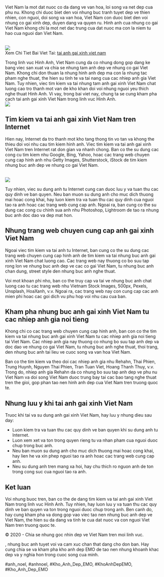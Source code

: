 <p>Viet Nam la mot dat nuoc co da dang ve van hoa, loi song va net dep cua phu nu. Khong chi duoc biet den voi nhung buc tranh tuyet dep ve thien nhien, con nguoi, doi song va van hoa, Viet Nam con duoc biet den voi nhung co gai xinh dep, duyen dang va quyen ru. Hinh anh cua nhung co gai Viet Nam khong chi la mot net dac trung cua dat nuoc ma con la niem tu hao cua nguoi dan Viet Nam.</p><br><img src="https://khoanhdepemo.com/wp-content/uploads/2024/12/image-928-1024x766.png"></br>
Xem Chi Tiet Bai Viet Tai: <a href="https://khoanhdepemo.com/anh-gai-xinh/">tai anh gai xinh viet nam</a><p>Trong linh vuc Hinh Anh, Viet Nam cung da co nhung dong gop dang ke bang viec san xuat va chia se nhung tam anh dep ve nhung co gai Viet Nam. Khong chi don thuan la nhung hinh anh dep ma con la nhung tac pham nghe thuat, the hien su tinh te va tai nang cua cac nhiep anh gia Viet Nam. Tuy nhien, viec tim kiem va tai nhung tam anh gai xinh Viet Nam chat luong cao tro thanh mot van de kho khan doi voi nhung nguoi yeu thich nghe thuat Hinh Anh. Vi vay, trong bai viet nay, chung ta se cung kham pha cach tai anh gai xinh Viet Nam trong linh vuc Hinh Anh.<br><img src="https://khoanhdepemo.com/wp-content/uploads/2024/12/image-1033-1024x576.png"></br><h2>Tim kiem va tai anh gai xinh Viet Nam tren Internet</h2><p>Hien nay, Internet da tro thanh mot kho tang thong tin vo tan va khong the thieu doi voi nhu cau tim kiem hinh anh. Viec tim kiem va tai anh gai xinh Viet Nam tren Internet rat don gian va nhanh chong. Ban co the su dung cac cong cu tim kiem nhu Google, Bing, Yahoo, hoac cac trang web chuyen cung cap hinh anh nhu Getty Images, Shutterstock, iStock de tim kiem nhung buc anh dep ve nhung co gai Viet Nam.</p><br><img src="https://khoanhdepemo.com/wp-content/uploads/2024/12/image-1011-939x1024.png"></br><p>Tuy nhien, viec su dung anh tu Internet cung can duoc luu y va tuan thu cac quy dinh ve ban quyen. Neu ban muon su dung anh cho muc dich thuong mai hoac cong khai, hay luon kiem tra va tuan thu cac quy dinh cua nguoi tao ra anh hoac cac trang web cung cap anh. Ngoai ra, ban cung co the su dung cac cong cu chinh sua anh nhu Photoshop, Lightroom de tao ra nhung buc anh doc dao va dep mat hon.<h2>Nhung trang web chuyen cung cap anh gai xinh Viet Nam</h2><p>Ngoai viec tim kiem va tai anh tu Internet, ban cung co the su dung cac trang web chuyen cung cap hinh anh de tim kiem va tai nhung buc anh gai xinh Viet Nam chat luong cao. Cac trang web nay thuong co bo suu tap rong lon ve nhung buc anh dep ve cac co gai Viet Nam, tu nhung buc anh chan dung, street style den nhung buc anh nghe thuat.</p><p>Voi mot khoan phi nho, ban co the truy cap va tai ve nhung buc anh chat luong cao tu cac trang web nhu Vietnam Stock Images, 500px, Pexels, Unsplash, HoaXanh, v.v. Ngoai ra, cac trang web nay con cung cap cac anh mien phi hoac cac goi dich vu phu hop voi nhu cau cua ban.<h2>Kham pha nhung buc anh gai xinh Viet Nam tu cac nhiep anh gia noi tieng</h2><p>Khong chi co cac trang web chuyen cung cap hinh anh, ban con co the tim kiem va tai nhung buc anh gai xinh Viet Nam tu cac nhiep anh gia noi tieng tai Viet Nam. Cac nhiep anh gia nay thuong co nhung bo suu tap anh dep va doc dao ve nhung co gai Viet Nam, tu nhung buc anh nghe thuat, thoi trang, den nhung buc anh tai lieu ve cuoc song va van hoa Viet Nam.</p><p>Ban co the tim kiem va theo doi cac nhiep anh gia nhu Rehahn, Thai Phien, Trung Huynh, Nguyen Thai Phien, Tran Tuan Viet, Hoang Thanh Thuy, v.v. Trong do, nhiep anh gia Rehahn da co nhung bo suu tap anh dep ve phu nu Viet Nam va doi song Viet Nam duoc trung bay tai cac bao tang nghe thuat tren the gioi, gop phan tao nen hinh anh dep cua Viet Nam tren truong quoc te.</p><h2>Nhung luu y khi tai anh gai xinh Viet Nam</h2><p>Truoc khi tai va su dung anh gai xinh Viet Nam, hay luu y nhung dieu sau day:</p><ul>
<li>Luon kiem tra va tuan thu cac quy dinh ve ban quyen khi su dung anh tu Internet.</li>
<li>Luon xem xet va ton trong quyen rieng tu va nhan pham cua nguoi duoc chup trong buc anh.</li>
<li>Neu ban muon su dung anh cho muc dich thuong mai hoac cong khai, hay lien he va xin phep nguoi tao ra anh hoac cac trang web cung cap anh.</li>
<li>Neu su dung anh tren mang xa hoi, hay chu thich ro nguon anh de ton trong cong suc cua nguoi tao ra anh.</li>
</ul><div class="image">

</div><h2>Ket luan</h2><p>Voi nhung buoc tren, ban co the de dang tim kiem va tai anh gai xinh Viet Nam trong linh vuc Hinh Anh. Tuy nhien, hay luon luu y va tuan thu cac quy dinh ve ban quyen va ton trong nguoi duoc chup trong anh. Ben canh do, hay cung kham pha va dong gop vao viec tao nen nhung buc anh dep ve Viet Nam, the hien su da dang va tinh te cua dat nuoc va con nguoi Viet Nam tren truong quoc te.</p><div class="footer">
<p>© 2020 - Chia se nhung goc nhin dep ve Viet Nam tren moi linh vuc.</p>
</div><p>, nhung buc anh tuyet voi va cam xuc chan that dang cho don ban. Hay cung chia se va kham pha kho anh dep EMO de tao nen nhung khoanh khac dep va y nghia hon trong cuoc song cua minh.</p>
#anh_noel, #anhnoel, #Kho_Anh_Dep_EMO, #KhoAnhDepEMO, #Kho_Anh_Dep_EMO

